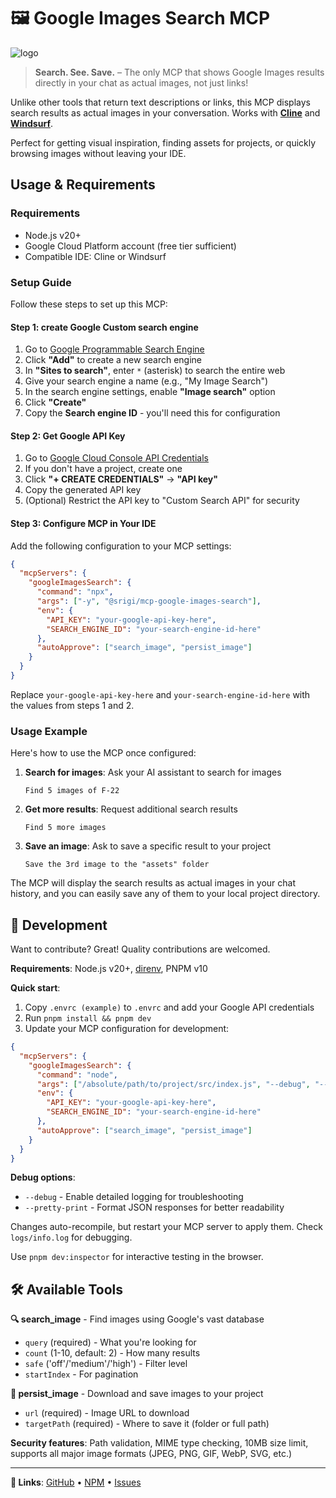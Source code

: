 # 🖼️ Google Images Search MCP

![logo](https://i.postimg.cc/sgpqkgtR/PM.webp)

> **Search. See. Save.** – The only MCP that shows Google Images results directly in your chat as actual images, not just links!

Unlike other tools that return text descriptions or links, this MCP displays search results as actual images in your conversation. Works with [**Cline**](https://cline.bot/) and [**Windsurf**](https://windsurf.com/editor).

Perfect for getting visual inspiration, finding assets for projects, or quickly browsing images without leaving your IDE.

## Usage & Requirements

### Requirements

- Node.js v20+
- Google Cloud Platform account (free tier sufficient)
- Compatible IDE: Cline or Windsurf

### Setup Guide

Follow these steps to set up this MCP:

#### Step 1: create Google Custom search engine

1. Go to [Google Programmable Search Engine](https://programmablesearchengine.google.com/controlpanel/all)
2. Click **"Add"** to create a new search engine
3. In **"Sites to search"**, enter `*` (asterisk) to search the entire web
4. Give your search engine a name (e.g., "My Image Search")
5. In the search engine settings, enable **"Image search"** option
6. Click **"Create"**
7. Copy the **Search engine ID** - you'll need this for configuration

#### Step 2: Get Google API Key

1. Go to [Google Cloud Console API Credentials](https://console.cloud.google.com/apis/credentials)
2. If you don't have a project, create one
3. Click **"+ CREATE CREDENTIALS"** → **"API key"**
4. Copy the generated API key
5. (Optional) Restrict the API key to "Custom Search API" for security

#### Step 3: Configure MCP in Your IDE

Add the following configuration to your MCP settings:

```json
{
  "mcpServers": {
    "googleImagesSearch": {
      "command": "npx",
      "args": ["-y", "@srigi/mcp-google-images-search"],
      "env": {
        "API_KEY": "your-google-api-key-here",
        "SEARCH_ENGINE_ID": "your-search-engine-id-here"
      },
      "autoApprove": ["search_image", "persist_image"]
    }
  }
}
```

Replace `your-google-api-key-here` and `your-search-engine-id-here` with the values from steps 1 and 2.

### Usage Example

Here's how to use the MCP once configured:

1. **Search for images**: Ask your AI assistant to search for images

   ```
   Find 5 images of F-22
   ```

2. **Get more results**: Request additional search results

   ```
   Find 5 more images
   ```

3. **Save an image**: Ask to save a specific result to your project
   ```
   Save the 3rd image to the "assets" folder
   ```

The MCP will display the search results as actual images in your chat history, and you can easily save any of them to your local project directory.

## 🚀 Development

Want to contribute? Great! Quality contributions are welcomed.

**Requirements**: Node.js v20+, [direnv](https://direnv.net/), PNPM v10

**Quick start**:

1. Copy `.envrc (example)` to `.envrc` and add your Google API credentials
2. Run `pnpm install && pnpm dev`
3. Update your MCP configuration for development:

```json
{
  "mcpServers": {
    "googleImagesSearch": {
      "command": "node",
      "args": ["/absolute/path/to/project/src/index.js", "--debug", "--pretty-print"],
      "env": {
        "API_KEY": "your-google-api-key-here",
        "SEARCH_ENGINE_ID": "your-search-engine-id-here"
      },
      "autoApprove": ["search_image", "persist_image"]
    }
  }
}
```

**Debug options**:

- `--debug` - Enable detailed logging for troubleshooting
- `--pretty-print` - Format JSON responses for better readability

Changes auto-recompile, but restart your MCP server to apply them. Check `logs/info.log` for debugging.

Use `pnpm dev:inspector` for interactive testing in the browser.

## 🛠️ Available Tools

**🔍 search_image** - Find images using Google's vast database

- `query` (required) - What you're looking for
- `count` (1-10, default: 2) - How many results
- `safe` ('off'/'medium'/'high') - Filter level
- `startIndex` - For pagination

**💾 persist_image** - Download and save images to your project

- `url` (required) - Image URL to download
- `targetPath` (required) - Where to save it (folder or full path)

**Security features**: Path validation, MIME type checking, 10MB size limit, supports all major image formats (JPEG, PNG, GIF, WebP, SVG, etc.)

---

**🔗 Links**: [GitHub](https://github.com/srigi/mcp-google-images-search) • [NPM](https://www.npmjs.com/package/@srigi/mcp-google-images-search) • [Issues](https://github.com/srigi/mcp-google-images-search/issues)
